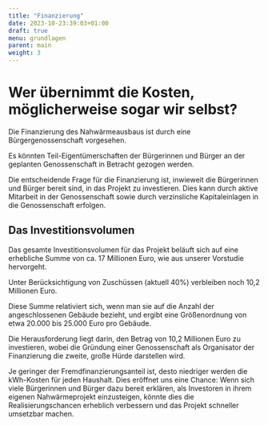 ```yaml
---
title: "Finanzierung"
date: 2023-10-23:39:03+01:00
draft: true
menu: grundlagen
parent: main
weight: 3
---
```


# Wer übernimmt die Kosten, möglicherweise sogar wir selbst?

Die Finanzierung des Nahwärmeausbaus ist durch eine Bürgergenossenschaft vorgesehen.

Es könnten Teil-Eigentümerschaften der Bürgerinnen und Bürger an der geplanten Genossenschaft in Betracht gezogen werden.

Die entscheidende Frage für die Finanzierung ist, inwieweit die Bürgerinnen und Bürger bereit sind, in das Projekt zu investieren. Dies kann durch aktive Mitarbeit in der Genossenschaft sowie durch verzinsliche Kapitaleinlagen in die Genossenschaft erfolgen.

## Das Investitionsvolumen

Das gesamte Investitionsvolumen für das Projekt beläuft sich auf eine erhebliche Summe von ca. 17 Millionen Euro, wie aus unserer Vorstudie hervorgeht.

Unter Berücksichtigung von Zuschüssen (aktuell 40%) verbleiben noch 10,2 Millionen Euro.

Diese Summe relativiert sich, wenn man sie auf die Anzahl der angeschlossenen Gebäude bezieht, und ergibt eine Größenordnung von etwa 20.000 bis 25.000 Euro pro Gebäude.

Die Herausforderung liegt darin, den Betrag von 10,2 Millionen Euro zu investieren, wobei die Gründung einer Genossenschaft als Organisator der Finanzierung die zweite, große Hürde darstellen wird.

Je geringer der Fremdfinanzierungsanteil ist, desto niedriger werden die kWh-Kosten für jeden Haushalt. Dies eröffnet uns eine Chance: Wenn sich viele Bürgerinnen und Bürger dazu bereit erklären, als Investoren in ihrem eigenen Nahwärmeprojekt einzusteigen, könnte dies die Realisierungschancen erheblich verbessern und das Projekt schneller umsetzbar machen.


